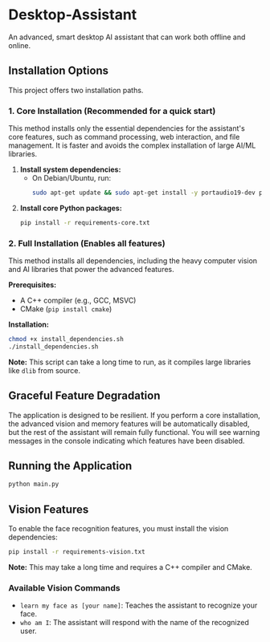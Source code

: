 # Desktop-Assistant

An advanced, smart desktop AI assistant that can work both offline and online.

## Installation Options

This project offers two installation paths.

### 1. Core Installation (Recommended for a quick start)

This method installs only the essential dependencies for the assistant's core features, such as command processing, web interaction, and file management. It is faster and avoids the complex installation of large AI/ML libraries.

1.  **Install system dependencies:**
    *   On Debian/Ubuntu, run:
        ```bash
        sudo apt-get update && sudo apt-get install -y portaudio19-dev python3-pyaudio scrot python3-tk python3-dev
        ```
2.  **Install core Python packages:**
    ```bash
    pip install -r requirements-core.txt
    ```

### 2. Full Installation (Enables all features)

This method installs all dependencies, including the heavy computer vision and AI libraries that power the advanced features.

**Prerequisites:**
*   A C++ compiler (e.g., GCC, MSVC)
*   CMake (`pip install cmake`)

**Installation:**
```bash
chmod +x install_dependencies.sh
./install_dependencies.sh
```
**Note:** This script can take a long time to run, as it compiles large libraries like `dlib` from source.

## Graceful Feature Degradation

The application is designed to be resilient. If you perform a core installation, the advanced vision and memory features will be automatically disabled, but the rest of the assistant will remain fully functional. You will see warning messages in the console indicating which features have been disabled.

## Running the Application
```bash
python main.py
```

## Vision Features

To enable the face recognition features, you must install the vision dependencies:
```bash
pip install -r requirements-vision.txt
```
**Note:** This may take a long time and requires a C++ compiler and CMake.

### Available Vision Commands
*   `learn my face as [your name]`: Teaches the assistant to recognize your face.
*   `who am I`: The assistant will respond with the name of the recognized user.
